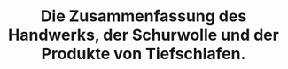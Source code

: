 ---
order: 100
value: Home
href: /
title: Die Zusammenfassung des Handwerks, der Schurwolle und der Produkte von Tiefschlafen.
external: false
navigation: false
footer: false
---